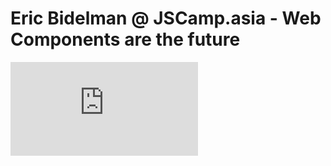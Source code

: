 # Eric Bidelman @ JSCamp.asia - Web Components are the future

<iframe src="http://www.youtube.com/embed/eJZx9c6YL8k" frameborder="0" allowfullscreen></iframe>